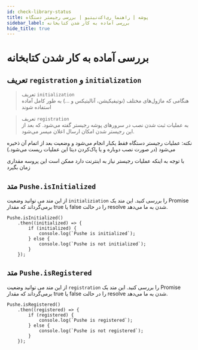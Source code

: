 ```yaml
---
id: check-library-status
title: پوشه | راهنما ری‌اکت‌نیتیو | بررسی رجیستر دستگاه
sidebar_label: بررسی آماده به کار شدن کتابخانه 
hide_title: true
---
```


# بررسی آماده به کار شدن کتابخانه 

## تعریف ```registration``` و ```initialization```

> تعریف ‍‍‍```initialization```     
هنگامی که ماژول‌های مختلف (نوتیفیکیشن، آنالیتیکس و ...) به طور کامل آماده استفاده شوند

> تعریف ```registration```    
به عملیات ثبت شدن نصب در سرور‌های پوشه رجیستر گفته می‌شود. که بعد از این رجیستر شدن امکان ارسال اعلان میسر می‌شود.


نکته: عملیات رجیستر دستگاه فقط یکبار انجام می‌شود و وضعیت بعد از اتمام آن ذخیره می‌شود (در صورت نصب دوباره و یا پاک‌کردن دیتا این عملیات ریست می‌شود.)

با توجه به اینکه عملیات رجیستر نیاز به اینترنت دارد ممکن است این پروسه مقداری زمان بگیرد

## متد ```Pushe.isInitialized```

از این متد می توانید وضعیت ```initializiation``` را بررسی کنید.
این متد یک Promise بر‌می‌گرداند که مقدار true یا false را در حالت resolve شدن به ما می‌دهد.

```
Pushe.isInitialized()
    .then((initialized) => {
        if (initialized) {
            console.log(`Pushe is initialized`);
        } else {
            console.log(`Pushe is not initialized`);
        }
    });
```

## متد ```Pushe.isRegistered```

از این متد می توانید وضعیت ```registration``` را بررسی کنید.
این متد یک Promise بر‌می‌گرداند که مقدار true یا false را در حالت resolve شدن به ما می‌دهد.

```
Pushe.isRegistered()
    .then((registered) => {
        if (registered) {
            console.log(`Pushe is registered`);
        } else {
            console.log(`Pushe is not registered`);
        }
    });
```
